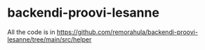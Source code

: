 # backendi-proovi-lesanne

All the code is in https://github.com/remorahula/backendi-proovi-lesanne/tree/main/src/helper

